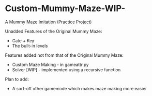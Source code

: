 # Custom-Mummy-Maze-WIP-
A Mummy Maze Imitation (Practice Project)

Unadded Features of the Original Mummy Maze:
- Gate + Key
- The built-in levels
  
Features added not from that of the Original Mummy Maze:
- Custom Maze Making - in gameattr.py
- Solver [WIP] - implemented using a recursive function
  
Plan to add:
- A sort-off other gamemode which makes maze making more easier
